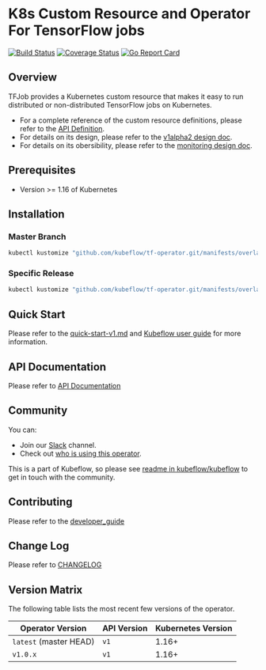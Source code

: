# K8s Custom Resource and Operator For TensorFlow jobs

[![Build Status](https://travis-ci.org/kubeflow/tf-operator.svg?branch=master)](https://travis-ci.org/kubeflow/tf-operator)
[![Coverage Status](https://coveralls.io/repos/github/kubeflow/tf-operator/badge.svg?branch=master)](https://coveralls.io/github/kubeflow/tf-operator?branch=master)
[![Go Report Card](https://goreportcard.com/badge/github.com/kubeflow/tf-operator)](https://goreportcard.com/report/github.com/kubeflow/tf-operator)

## Overview

TFJob provides a Kubernetes custom resource that makes it easy to
run distributed or non-distributed TensorFlow jobs on Kubernetes.

- For a complete reference of the custom resource definitions, please refer to the [API Definition](pkg/apis/tensorflow/v1/types.go).
- For details on its design, please refer to the [v1alpha2 design doc](https://github.com/kubeflow/community/blob/master/proposals/tf-operator-design-v1alpha2.md).
- For details on its obersibility, please refer to the [monitoring design doc](docs/monitoring/README.md).

## Prerequisites

* Version >= 1.16 of Kubernetes

## Installation

### Master Branch

```bash
kubectl kustomize "github.com/kubeflow/tf-operator.git/manifests/overlays/standalone?ref=master" | kubectl apply -f -
```

### Specific Release

```bash
kubectl kustomize "github.com/kubeflow/tf-operator.git/manifests/overlays/standalone?ref=v1.1.0" | kubectl apply -f -
```

## Quick Start

Please refer to the [quick-start-v1.md](docs/quick-start-v1.md) and [Kubeflow user guide](https://www.kubeflow.org/docs/guides/components/tftraining/) for more information.

## API Documentation

Please refer to [API Documentation](docs/api/generated.asciidoc)

## Community

You can:

- Join our [Slack](https://join.slack.com/t/kubeflow/shared_invite/zt-lhkwrmkh-JPT2g9eva1oPkS00~VHZDQ) channel.
- Check out [who is using this operator](./docs/adopters.md).

This is a part of Kubeflow, so please see [readme in kubeflow/kubeflow](https://github.com/kubeflow/kubeflow#get-involved) to get in touch with the community.

## Contributing

Please refer to the [developer_guide](docs/development/developer_guide.md)


## Change Log

Please refer to [CHANGELOG](CHANGELOG.md)

## Version Matrix

The following table lists the most recent few versions of the operator.

| Operator Version | API Version | Kubernetes Version |
| ------------- | ------------- | ------------- |
| `latest` (master HEAD) | `v1` | 1.16+ |
| `v1.0.x`| `v1` | 1.16+ |
